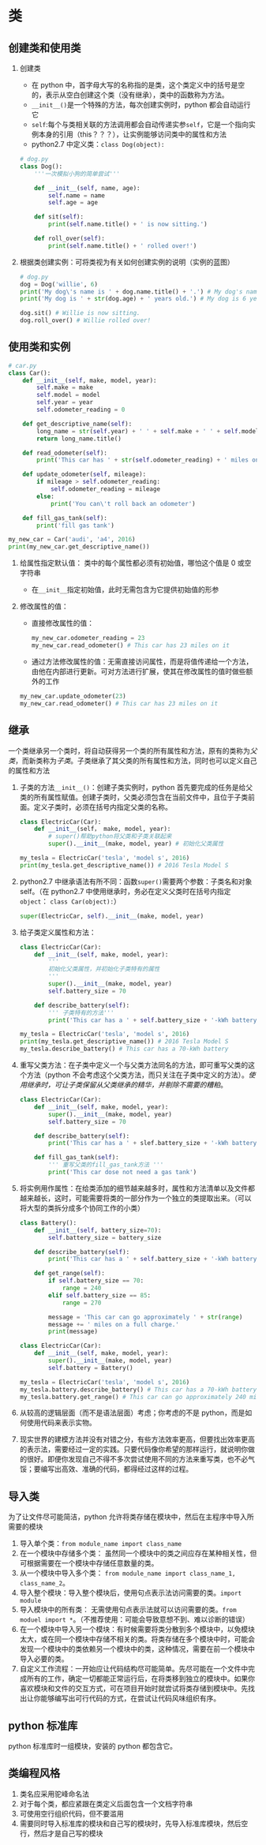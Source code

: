 # 类

## 创建类和使用类

1.  创建类

    * 在 python 中，首字母大写的名称指的是类，这个类定义中的括号是空的，表示从空白创建这个类（没有继承），类中的函数称为方法。
    * `__init__()`是一个特殊的方法，每次创建实例时，python 都会自动运行它
    * `self`:每个与类相关联的方法调用都会自动传递实参`self`，它是一个指向实例本身的引用（this？？？），让实例能够访问类中的属性和方法
    * python2.7 中定义类：`class Dog(object):`

    ```py
    # dog.py
    class Dog():
        '''一次模拟小狗的简单尝试'''

        def __init__(self, name, age):
            self.name = name
            self.age = age

        def sit(self):
            print(self.name.title() + ' is now sitting.')

        def roll_over(self):
            print(self.name.title() + ' rolled over!')
    ```

2.  根据类创建实例：可将类视为有关如何创建实例的说明（实例的蓝图）

    ```py
    # dog.py
    dog = Dog('willie', 6)
    print('My dog\'s name is ' + dog.name.title() + '.') # My dog's name is Willie
    print('My dog is ' + str(dog.age) + ' years old.') # My dog is 6 years old

    dog.sit() # Willie is now sitting.
    dog.roll_over() # Willie rolled over!
    ```

## 使用类和实例

```py
# car.py
class Car():
    def __init__(self, make, model, year):
        self.make = make
        self.model = model
        self.year = year
        self.odometer_reading = 0

    def get_descriptive_name(self):
        long_name = str(self.year) + ' ' + self.make + ' ' + self.model
        return long_name.title()

    def read_odometer(self):
        print('This car has ' + str(self.odometer_reading) + ' miles on it')

    def update_odometer(self, mileage):
        if mileage > self.odometer_reading:
            self.odometer_reading = mileage
        else:
            print('You can\'t roll back an odometer')

    def fill_gas_tank(self):
        print('fill gas tank')

my_new_car = Car('audi', 'a4', 2016)
print(my_new_car.get_descriptive_name())
```

1.  给属性指定默认值： 类中的每个属性都必须有初始值，哪怕这个值是 0 或空字符串
    * 在`__init__`指定初始值，此时无需包含为它提供初始值的形参
2.  修改属性的值：

    * 直接修改属性的值：
      ```py
      my_new_car.odometer_reading = 23
      my_new_car.read_odometer() # This car has 23 miles on it
      ```
    * 通过方法修改属性的值：无需直接访问属性，而是将值传递给一个方法，由他在内部进行更新。可对方法进行扩展，使其在修改属性的值时做些额外的工作

    ```py
    my_new_car.update_odometer(23)
    my_new_car.read_odometer() # This car has 23 miles on it
    ```

## 继承

一个类继承另一个类时，将自动获得另一个类的所有属性和方法，原有的类称为*父类*，而新类称为*子类*。子类继承了其父类的所有属性和方法，同时也可以定义自己的属性和方法

1.  子类的方法`__init__()`：创建子类实例时，python 首先要完成的任务是给父类的所有属性赋值。创建子类时，父类必须包含在当前文件中，且位于子类前面。定义子类时，必须在括号内指定父类的名称。

    ```py
    class ElectricCar(Car):
        def __init__(self， make, model, year):
            # super()帮助python将父类和子类关联起来
            super().__init__(make, model, year) # 初始化父类属性

    my_tesla = ElectricCar('tesla', 'model s', 2016)
    print(my_tesla.get_descriptive_name()) # 2016 Tesla Model S
    ```

2.  python2.7 中继承语法有所不同：函数`super()`需要两个参数：子类名和对象 self。（在 python2.7 中使用继承时，务必在定义父类时在括号内指定`object`： `class Car(object):`）

    ```py
    super(ElectricCar, self).__init__(make, model, year)
    ```

3.  给子类定义属性和方法：

    ```py
    class ElectricCar(Car):
        def __init__(self, make, model, year):
            '''
            初始化父类属性，并初始化子类特有的属性
            '''
            super().__init__(make, model, year)
            self.battery_size = 70

        def describe_battery(self):
            ''' 子类特有的方法'''
            print('This car has a ' + self.battery_size + '-kWh battery.')

    my_tesla = ElectricCar('tesla', 'model s', 2016)
    print(my_tesla.get_descriptive_name()) # 2016 Tesla Model S
    my_tesla.describe_battery() # This car has a 70-kWh battery
    ```

4.  重写父类方法：在子类中定义一个与父类方法同名的方法，即可重写父类的这个方法（python 不会考虑这个父类方法，而只关注在子类中定义的方法）。_使用继承时，可让子类保留从父类继承的精华，并剔除不需要的糟粕_。

    ```py
    class ElectricCar(Car):
        def __init__(self, make, model, year):
            super().__init__(make, model, year)
            self.battery_size = 70

        def describe_battery(self):
            print('This car has a ' + slef.battery_size + '-kWh battery.')

        def fill_gas_tank(self):
            ''' 重写父类的fill_gas_tank方法 '''
            print('This car dose not need a gas tank')
    ```

5.  将实例用作属性：在给类添加的细节越来越多时，属性和方法清单以及文件都越来越长，这时，可能需要将类的一部分作为一个独立的类提取出来。（可以将大型的类拆分成多个协同工作的小类）

    ```py
    class Battery():
        def __init__(self, battery_size=70):
            self.battery_size = battery_size

        def describe_battery(self):
            print('This car has a ' + self.battery_size + '-kWh battery.')

        def get_range(self):
            if self.battery_size == 70:
                range = 240
            elif self.battery_size == 85:
                range = 270

            message = 'This car can go approximately ' + str(range)
            message += ' miles on a full charge.'
            print(message)

    class ElectricCar(Car):
        def __init__(self, make, model, year):
            super().__init__(make, model, year)
            self.battery = Battery()

    my_tesla = ElectricCar('tesla', 'model s', 2016)
    my_tesla.battery.describe_battery() # This car has a 70-kWh battery.
    my_tesla.battery.get_range() # This car can go approximately 240 miles on a full charge.
    ```

6.  从较高的逻辑层面（而不是语法层面）考虑；你考虑的不是 python，而是如何使用代码来表示实物。
7.  现实世界的建模方法并没有对错之分，有些方法效率更高，但要找出效率更高的表示法，需要经过一定的实践。只要代码像你希望的那样运行，就说明你做的很好。即便你发现自己不得不多次尝试使用不同的方法来重写类，也不必气馁；要编写出高效、准确的代码，都得经过这样的过程。

## 导入类

为了让文件尽可能简洁，python 允许将类存储在模块中，然后在主程序中导入所需要的模块

1.  导入单个类：`from module_name import class_name`
2.  在一个模块中存储多个类： 虽然同一个模块中的类之间应存在某种相关性，但可根据需要在一个模块中存储任意数量的类。
3.  从一个模块中导入多个类： `from module_name import class_name_1, class_name_2`。
4.  导入整个模块：导入整个模块后，使用句点表示法访问需要的类。`import module`
5.  导入模块中的所有类： 无需使用句点表示法就可以访问需要的类。`from moduel import *`。（不推荐使用：可能会导致意想不到、难以诊断的错误）
6.  在一个模块中导入另一个模块：有时候需要将类分散到多个模块中，以免模块太大，或在同一个模块中存储不相关的类。将类存储在多个模块中时，可能会发现一个模块中的类依赖另一个模块中的类，这种情况，需要在前一个模块中导入必要的类。
7.  自定义工作流程：一开始应让代码结构尽可能简单。先尽可能在一个文件中完成所有的工作，确定一切都能正常运行后，在将类移到独立的模块中。如果你喜欢模块和文件的交互方式，可在项目开始时就尝试将类存储到模块中。先找出让你能够编写出可行代码的方式，在尝试让代码风味组织有序。

## python 标准库

python 标准库时一组模块，安装的 python 都包含它。

## 类编程风格

1.  类名应采用驼峰命名法
2.  对于每个类，都应紧跟在类定义后面包含一个文档字符串
3.  可使用空行组织代码，但不要滥用
4.  需要同时导入标准库的模块和自己写的模块时，先导入标准库模块，然后空行，然后才是自己写的模块
